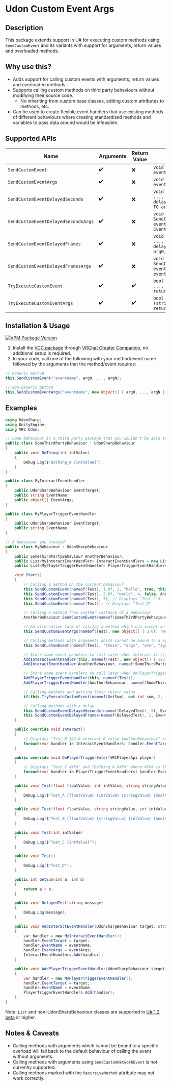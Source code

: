 # Udon Custom Event Args
## Description
This package extends support in U# for executing custom methods using `SendCustomEvent` and its variants with support for arguments, return values and overloaded methods.

## Why use this?
 - Adds support for calling custom events with arguments, return values and overloaded methods.
 - Supports calling custom methods on third party behaviours without modifying their source code.
   - No inheriting from custom base classes, adding custom attributes to methods, etc.
 - Can be used to create flexible event handlers that use existing methods of different behaviours where creating standardized methods and variables to pass data around would be infeasible.

## Supported APIs
| Name | Arguments | Return Value | API |
| --- | --- | --- | --- |
| `SendCustomEvent` | :heavy_check_mark: | :x: | `void SendCustomEvent<T0, ..., TN>(string eventName, T0 arg0, ..., TN argN)` |
| `SendCustomEventArgs` | :heavy_check_mark: | :x: | `void SendCustomEventArgs(string eventName, object[] args)` |
| `SendCustomEventDelayedSeconds` | :heavy_check_mark: | :x: | `void SendCustomEventDelayedSeconds<T0, ..., TN>(string eventName, float delaySeconds, EventTiming eventTiming, T0 arg0, ..., TN argN)` |
| `SendCustomEventDelayedSecondsArgs` | :heavy_check_mark: | :x: | `void SendCustomEventDelayedSecondsArgs(string eventName, float delaySeconds, EventTiming eventTiming, object[] args)` |
| `SendCustomEventDelayedFrames` | :heavy_check_mark: | :x: | `void SendCustomEventDelayedFrames<T0, ..., TN>(string eventName, int delayFrames, EventTiming eventTiming, T0 arg0, ..., TN argN)` |
| `SendCustomEventDelayedFramesArgs` | :heavy_check_mark: | :x: | `void SendCustomEventDelayedFramesArgs(string eventName, int delayFrames, EventTiming eventTiming, object[] args)` |
| `TryExecuteCustomEvent` | :heavy_check_mark: | :heavy_check_mark: | `bool TryExecuteCustomEvent<TResult, T0, ..., TN>(string eventName, out TResult returnValue, T0 arg0, ..., TN argN)` |
| `TryExecuteCustomEventArgs` | :heavy_check_mark: | :heavy_check_mark: | `bool TryExecuteCustomEventArgs<TResult>(string eventName, out TResult returnValue, object[] args)` |

## Installation & Usage
[![VPM Package Version](https://img.shields.io/vpm/v/com.genesis.udoncustomeventargs?repository_url=https%3A%2F%2Fngenesis.github.io%2FUdonCustomEventArgs%2Findex.json)](https://ngenesis.github.io/UdonCustomEventArgs)

1. Install the [VCC package](https://ngenesis.github.io/UdonCustomEventArgs/index.json) through [VRChat Creator Companion](https://vcc.docs.vrchat.com/guides/community-repositories/#how-to-add-a-community-repository), no additional setup is required.
2. In your code, call one of the following with your method/event name followed by the arguments that the method/event requires:
```csharp
// Generic method
this.SendCustomEvent("eventname", arg0, ..., argN);

// Non-generic method
this.SendCustomEventArgs("eventname", new object[] { arg0, ..., argN });
```

## Examples
```csharp
using UdonSharp;
using UnityEngine;
using VRC.Udon;

// Some behaviour in a third party package that you wouldn't be able to modify the source code of
public class SomeThirdPartyBehaviour : UdonSharpBehaviour
{
    public void DoThing(int intValue)
    {
        Debug.Log($"DoThing_A {intValue}");
    }
}

public class MyInteractEventHandler
{
    public UdonSharpBehaviour EventTarget;
    public string EventName;
    public object[] EventArgs;
}

public class MyPlayerTriggerEventHandler
{
    public UdonSharpBehaviour EventTarget;
    public string EventName;
}

// A behaviour you created
public class MyBehaviour : UdonSharpBehaviour
{
    public SomeThirdPartyBehaviour AnotherBehaviour;
    public List<MyInteractEventHandler> InteractEventHandlers = new List<MyInteractEventHandler>();
    public List<MyPlayerTriggerEventHandler> PlayerTriggerEventHandlers = new List<MyPlayerTriggerEventHandler>();

    void Start()
    {
        // Calling a method on the current behaviour
        this.SendCustomEvent(nameof(Test), 1.0f, 2, "hello", true, this); // Displays "Test_A 1.0 2 hello true ThisBehaviour"
        this.SendCustomEvent(nameof(Test), 3.0f, "world", 4, false, AnotherBehaviour); // Displays "Test_B 3.0 world 4 false AnotherBehaviour"
        this.SendCustomEvent(nameof(Test), 5); // Displays "Test_C 5"
        this.SendCustomEvent(nameof(Test)); // Displays "Test_D"

        // Calling a method from another instance of a behaviour
        AnotherBehaviour.SendCustomEvent(nameof(SomeThirdPartyBehaviour.DoThing), 6); // Displays "DoThing_A 6"

        // An alternative form of calling a method which can accept an object array containing each method argument
        this.SendCustomEventArgs(nameof(Test), new object[] { 3.0f, "world", 4, false, AnotherBehaviour }); // Displays "Test_B 3.0 world 4 false AnotherBehaviour"

        // Calling methods with arguments which cannot be bound to a specific overload will fall back to the default behaviour of calling the event without arguments
        this.SendCustomEvent(nameof(Test), "these", "args", "are", "ignored"); // Displays "Test_D"

        // Store some event handlers to call later when Interact is triggered
        AddInteractEventHandler(this, nameof(Test), new object[] { 123.0f, "interact", 6, false, AnotherBehaviour });
        AddInteractEventHandler(AnotherBehaviour, nameof(SomeThirdPartyBehaviour.DoThing), new object[] { 42 });

        // Store some event handlers to call later when OnPlayerTriggerEnter is triggered
        AddPlayerTriggerEventHandler(this, nameof(Test));
        AddPlayerTriggerEventHandler(AnotherBehaviour, nameof(SomeThirdPartyBehaviour.DoThing));

        // Calling methods and getting their return value
        if(this.TryExecuteCustomEvent(nameof(GetSum), out int sum, 2, 3)) Debug.Log($"2 + 3 = {sum}"); // Displays "2 + 3 = 5"

        // Calling methods with a delay
        this.SendCustomEventDelayedSeconds(nameof(DelayedTest), 5f, EventTiming.Update, "This message appears later!"); // Displays "This message appears later!" after 5 seconds
        this.SendCustomEventDelayedFrames(nameof(DelayedTest), 1, EventTiming.LateUpdate, "This message appears on the next frame!"); // Displays "This message appears on the next frame!" in the next frame
    }

    public override void Interact()
    {
        // Displays "Test_B 123.0 interact 6 false AnotherBehaviour" and "DoThing_A 42"
        foreach(var handler in InteractEventHandlers) handler.EventTarget.SendCustomEventArgs(handler.EventName, handler.EventArgs);
    }

    public override void OnPlayerTriggerEnter(VRCPlayerApi player)
    {
        // Displays "Test_C XXXX" and "DoThing_A XXXX" where XXXX is the playerId that was passed in
        foreach(var handler in PlayerTriggerEventHandlers) handler.EventTarget.SendCustomEvent(handler.EventName, player.playerId);
    }

    public void Test(float floatValue, int intValue, string stringValue, bool boolValue, UdonSharpBehaviour behaviourValue)
    {
        Debug.Log($"Test_A {floatValue} {intValue} {stringValue} {boolValue} {behaviourValue.name}");
    }

    public void Test(float floatValue, string stringValue, int intValue, bool boolValue, UdonBehaviour behaviourValue)
    {
        Debug.Log($"Test_B {floatValue} {stringValue} {intValue} {boolValue} {behaviourValue.name}");
    }

    public void Test(int intValue)
    {
        Debug.Log($"Test_C {intValue}");
    }

    public void Test()
    {
        Debug.Log($"Test_D");
    }

    public int GetSum(int a, int b)
    {
        return a + b;
    }

    public void DelayedTest(string message)
    {
        Debug.Log(message);
    }

    public void AddInteractEventHandler(UdonSharpBehaviour target, string eventName, object[] eventArgs)
    {
        var handler = new MyInteractEventHandler();
        handler.EventTarget = target;
        handler.EventName = eventName;
        handler.EventArgs = eventArgs;
        InteractEventHandlers.Add(handler);
    }

    public void AddPlayerTriggerEventHandler(UdonSharpBehaviour target, string eventName)
    {
        var handler = new MyPlayerTriggerEventHandler();
        handler.EventTarget = target;
        handler.EventName = eventName;
        PlayerTriggerEventHandlers.Add(handler);
    }
}
```
Note: `List` and non-UdonSharpBehaviour classes are supported in [U# 1.2 beta](https://github.com/MerlinVR/UdonSharp/releases) or higher.

## Notes & Caveats
 - Calling methods with arguments which cannot be bound to a specific overload will fall back to the default behaviour of calling the event without arguments.
 - Calling methods with arguments using `SendCustomNetworkEvent` is not currently supported.
 - Calling methods marked with the `RecursiveMethod` attribute may not work correctly.
